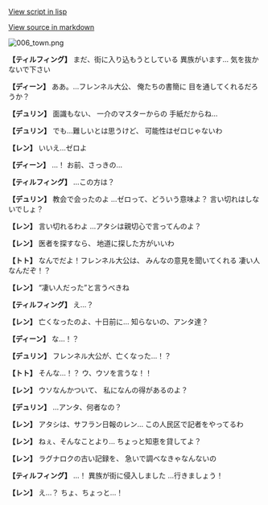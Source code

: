 [View script in lisp](../scripts/1610302.txt)

[View source in markdown](1610302.md)

![006_town.png](../images/backgrounds/006_town.png)

**【ティルフィング】**
まだ、街に入り込もうとしている
異族がいます…
気を抜かないで下さい

**【ディーン】**
ああ。…フレンネル大公、
俺たちの書簡に
目を通してくれるだろうか？

**【デュリン】**
面識もない、
一介のマスターからの
手紙だからね…

**【デュリン】**
でも…難しいとは思うけど、
可能性はゼロじゃないわ

**【レン】**
いいえ…ゼロよ

**【ディーン】**
…！
お前、さっきの…

**【ティルフィング】**
…この方は？

**【デュリン】**
教会で会ったのよ
…ゼロって、どういう意味よ？
言い切れはしないでしょ？

**【レン】**
言い切れるわよ
…アタシは親切心で言ってんのよ？

**【レン】**
医者を探すなら、
地道に探した方がいいわ

**【トト】**
なんでだよ！フレンネル大公は、
みんなの意見を聞いてくれる
凄い人なんだぞ！？

**【レン】**
“凄い人だった”と言うべきね

**【ティルフィング】**
え…？

**【レン】**
亡くなったのよ、十日前に…
知らないの、アンタ達？

**【ディーン】**
な…！？

**【デュリン】**
フレンネル大公が、亡くなった…！？

**【トト】**
そんな…！？
ウ、ウソを言うな！！

**【レン】**
ウソなんかついて、
私になんの得があるのよ？

**【デュリン】**
…アンタ、何者なの？

**【レン】**
アタシは、サフラン日報のレン…
この人民区で記者をやってるわ

**【レン】**
ねぇ、そんなことより…
ちょっと知恵を貸してよ？

**【レン】**
ラグナロクの古い記録を、
急いで調べなきゃなんないの

**【ティルフィング】**
…！
異族が街に侵入しました
…行きましょう！

**【レン】**
え…？
ちょ、ちょっと…！